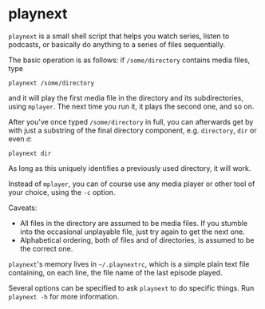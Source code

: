 # playnext

`playnext` is a small shell script that helps you watch series, listen to podcasts, or basically do anything to a series of files sequentially.

The basic operation is as follows: if `/some/directory` contains media files, type

    playnext /some/directory

and it will play the first media file in the directory and its subdirectories, using `mplayer`. The next time you run it, it plays the second one, and so on.

After you've once typed `/some/directory` in full, you can afterwards get by with just a substring of the final directory component, e.g. `directory`, `dir` or even `d`:

    playnext dir

As long as this uniquely identifies a previously used directory, it will work.

Instead of `mplayer`, you can of course use any media player or other tool of your choice, using the `-c` option.

Caveats:

* All files in the directory are assumed to be media files. If you stumble into the occasional unplayable file, just try again to get the next one.
* Alphabetical ordering, both of files and of directories, is assumed to be the correct one.

`playnext`'s memory lives in `~/.playnextrc`, which is a simple plain text file containing, on each line, the file name of the last episode played.

Several options can be specified to ask `playnext` to do specific things. Run `playnext -h` for more information.
